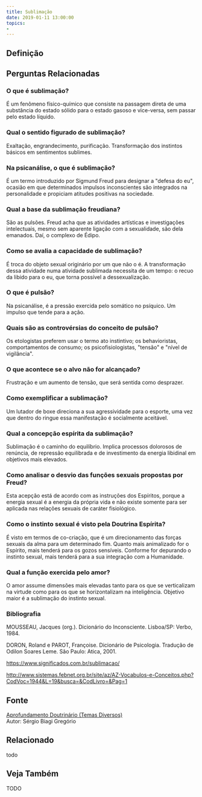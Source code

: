 ```yaml
---
title: Sublimação
date: 2019-01-11 13:00:00
topics: 
- 
---
```


## Definição


## Perguntas Relacionadas

### O que é sublimação?
É um fenômeno físico-químico que consiste na passagem direta de uma
substância do estado sólido para o estado gasoso e vice-versa, sem
passar pelo estado líquido.

### Qual o sentido figurado de sublimação?
Exaltação, engrandecimento, purificação. Transformação dos instintos
básicos em sentimentos sublimes.

### Na psicanálise, o que é sublimação?
É um termo introduzido por Sigmund Freud para designar a "defesa do eu",
ocasião em que determinados impulsos inconscientes são integrados na
personalidade e propiciam atitudes positivas na sociedade.

### Qual a base da sublimação freudiana?
São as pulsões. Freud acha que as atividades artísticas e investigações
intelectuais, mesmo sem aparente ligação com a sexualidade, são dela
emanados. Daí, o complexo de Édipo.

### Como se avalia a capacidade de sublimação?
É troca do objeto sexual originário por um que não o é. A transformação
dessa atividade numa atividade sublimada necessita de um tempo: o recuo
da libido para o eu, que torna possível a dessexualização.

### O que é pulsão?
Na psicanálise, é a pressão exercida pelo somático no psíquico. Um
impulso que tende para a ação.

### Quais são as controvérsias do conceito de pulsão?
Os etologistas preferem usar o termo ato instintivo; os behavioristas,
comportamentos de consumo; os psicofisiologistas, "tensão" e "nível de
vigilância".

### O que acontece se o alvo não for alcançado?
Frustração e um aumento de tensão, que será sentida como desprazer.

### Como exemplificar a sublimação?
Um lutador de boxe direciona a sua agressividade para o esporte, uma vez
que dentro do ringue essa manifestação é socialmente aceitável.

### Qual a concepção espírita da sublimação?
Sublimação é o caminho do equilíbrio. Implica processos dolorosos de
renúncia, de repressão equilibrada e de investimento da energia
libidinal em objetivos mais elevados.

### Como analisar o desvio das funções sexuais propostas por Freud?
Esta acepção está de acordo com as instruções dos Espíritos, porque a
energia sexual é a energia da própria vida e não existe somente para ser
aplicada nas relações sexuais de caráter fisiológico.

### Como o instinto sexual é visto pela Doutrina Espírita?
É visto em termos de co-criação, que é um direcionamento das forças
sexuais da alma para um determinado fim. Quanto mais animalizado for o
Espírito, mais tenderá para os gozos sensíveis. Conforme for depurando o
instinto sexual, mais tenderá para a sua integração com a Humanidade.

### Qual a função exercida pelo amor?
O amor assume dimensões mais elevadas tanto para os que se verticalizam
na virtude como para os que se horizontalizam na inteligência. Objetivo
maior é a sublimação do instinto sexual.


### Bibliografia
MOUSSEAU, Jacques (org.). Dicionário do Inconsciente. Lisboa/SP:
Verbo, 1984.

DORON, Roland e PAROT, Françoise. Dicionário de Psicologia. Tradução
de Odilon Soares Leme. São Paulo: Atica, 2001.

https://www.significados.com.br/sublimacao/

http://www.sistemas.febnet.org.br/site/az/AZ-Vocabulos-e-Conceitos.php?CodVoc=1944&L=19&busca=&CodLivro=&Pag=1

## Fonte
[Aprofundamento Doutrinário (Temas Diversos)](https://sites.google.com/view/aprofundamentodoutrinario/sublimação)  
Autor: Sérgio Biagi Gregório



## Relacionado
todo

## Veja Também
TODO


